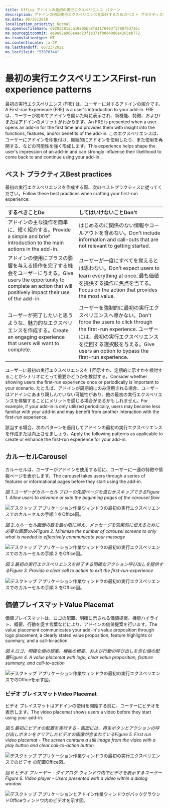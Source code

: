 ```yaml
---
title: Office アドインの最初の実行エクスペリエンス パターン
description: アドインの初回実行エクスペリエンスを設計するためのベスト プラクティスOffice説明します。
ms.date: 06/26/2018
localization_priority: Normal
ms.openlocfilehash: d020a281aca10805ba8fd1176403f3788f6d716c
ms.sourcegitcommit: ee9e92a968e4ad23f1e371f00d4888e4203ab772
ms.translationtype: MT
ms.contentlocale: ja-JP
ms.lasthandoff: 06/23/2021
ms.locfileid: "53076344"
---
```

# <a name="first-run-experience-patterns"></a><span data-ttu-id="df978-103">最初の実行エクスペリエンス</span><span class="sxs-lookup"><span data-stu-id="df978-103">First-run experience patterns</span></span>

<span data-ttu-id="df978-104">最初の実行エクスペリエンス (FRE) は、ユーザーに対するアドインの紹介です。</span><span class="sxs-lookup"><span data-stu-id="df978-104">A First-run Experience (FRE) is a user's introduction to your add-in.</span></span> <span data-ttu-id="df978-105">FRE は、ユーザーが初めてアドインを開いた時に表示され、新機能、特徴、および/またはアドインのメリットがわかります。</span><span class="sxs-lookup"><span data-stu-id="df978-105">An FRE is presented when a user opens an add-in for the first time and provides them with insight into the functions, features, and/or benefits of the add-in.</span></span> <span data-ttu-id="df978-106">このエクスペリエンスは、ユーザーにアドインを印象付け、継続的にアドオンを使用したり、また使用を再開する、などの可能性を強く形成します。</span><span class="sxs-lookup"><span data-stu-id="df978-106">This experience helps shape the user's impression of an add-in and can strongly influence their likelihood to come back to and continue using your add-in..</span></span>

## <a name="best-practices"></a><span data-ttu-id="df978-107">ベスト プラクティス</span><span class="sxs-lookup"><span data-stu-id="df978-107">Best practices</span></span>

<span data-ttu-id="df978-108">最初の実行エクスペリエンスを作成する際、次のベストプラクティスに従ってください。</span><span class="sxs-lookup"><span data-stu-id="df978-108">Follow these best practices when crafting your first-run experience:</span></span>

|<span data-ttu-id="df978-109">するべきこと</span><span class="sxs-lookup"><span data-stu-id="df978-109">Do</span></span>|<span data-ttu-id="df978-110">してはいけないこと</span><span class="sxs-lookup"><span data-stu-id="df978-110">Don't</span></span>|
|:------|:------|
|<span data-ttu-id="df978-111">アドインの主な操作を簡単に、短く紹介する。</span><span class="sxs-lookup"><span data-stu-id="df978-111">Provide a simple and brief introduction to the main actions in the add-in.</span></span> | <span data-ttu-id="df978-112">はじめるのに関係のない情報やコールアウトを含めない。</span><span class="sxs-lookup"><span data-stu-id="df978-112">Don't include information and call-outs that are not relevant to getting started.</span></span>
|<span data-ttu-id="df978-113">アドインの使用にプラスの影響を与える操作を完了する機会をユーザーに与える。</span><span class="sxs-lookup"><span data-stu-id="df978-113">Give users the opportunity to complete an action that will positively impact their use of the add-in.</span></span> | <span data-ttu-id="df978-114">ユーザーが一度にすべてを覚えるとは思わない。</span><span class="sxs-lookup"><span data-stu-id="df978-114">Don't expect users to learn everything at once.</span></span> <span data-ttu-id="df978-115">最も価値を提供する操作に焦点を当てる。</span><span class="sxs-lookup"><span data-stu-id="df978-115">Focus on the action that provides the most value.</span></span>
|<span data-ttu-id="df978-116">ユーザーが完了したいと思うような、魅力的なエクスペリエンスを作成する。</span><span class="sxs-lookup"><span data-stu-id="df978-116">Create an engaging experience that users will want to complete.</span></span> | <span data-ttu-id="df978-117">ユーザーを強制的に最初の実行エクスペリエンスへ導かない。</span><span class="sxs-lookup"><span data-stu-id="df978-117">Don't force the users to click through the first-run experience.</span></span> <span data-ttu-id="df978-118">ユーザーには、最初の実行エクスペリエンスを迂回する選択肢を与える。</span><span class="sxs-lookup"><span data-stu-id="df978-118">Give users an option to bypass the first-run experience.</span></span> |

<span data-ttu-id="df978-119">ユーザーに最初の実行エクスペリエンスを 1 回示すか、定期的に示すかを検討することがシナリオにとって重要かどうかを検討する。</span><span class="sxs-lookup"><span data-stu-id="df978-119">Consider whether showing users the first-run experience once or periodically is important to your scenario.</span></span> <span data-ttu-id="df978-120">たとえば、アドインが周期的にのみ活用される場合、ユーザーはアドインにあまり親しんでいない可能性があり、他の最初の実行エクスペリエンスを体験することにメリットを感じる場合があるかもしれません。</span><span class="sxs-lookup"><span data-stu-id="df978-120">For example, if your add-in is only utilized periodically, users may become less familiar with your add-in and may benefit from another interaction with the first-run experience.</span></span>

<span data-ttu-id="df978-121">該当する場合、次のパターンを適用してアドインの最初の実行エクスペリエンスを作成または向上させましょう。</span><span class="sxs-lookup"><span data-stu-id="df978-121">Apply the following patterns as applicable to create or enhance the first-run experience for your add-in.</span></span>

## <a name="carousel"></a><span data-ttu-id="df978-122">カルーセル</span><span class="sxs-lookup"><span data-stu-id="df978-122">Carousel</span></span>

<span data-ttu-id="df978-123">カルーセルは、ユーザーがアドインを使用する前に、ユーザーに一連の特徴や情報ページを表示します。</span><span class="sxs-lookup"><span data-stu-id="df978-123">The carousel takes users through a series of features or informational pages before they start using the add-in.</span></span>

<span data-ttu-id="df978-124">*図 1.ユーザーがカルーセル フローの先頭ページを進むかスキップできる*</span><span class="sxs-lookup"><span data-stu-id="df978-124">*Figure 1. Allow users to advance or skip the beginning pages of the carousel flow*</span></span>

![デスクトップ アプリケーション作業ウィンドウの最初の実行エクスペリエンスでのカルーセルの手順 1 をOffice図。](../images/add-in-FRE-step-1.png)

<span data-ttu-id="df978-127">*図 2.カルーセル画面の数を最小限に抑え、メッセージを効果的に伝えるために必要な画面のみ*</span><span class="sxs-lookup"><span data-stu-id="df978-127">*Figure 2. Minimize the number of carousel screens to only what is needed to effectively communicate your message*</span></span>

![デスクトップ アプリケーション作業ウィンドウの最初の実行エクスペリエンスでのカルーセルの手順 2 をOffice図。](../images/add-in-FRE-step-2.png)

<span data-ttu-id="df978-130">*図 3.最初の実行エクスペリエンスを終了する明確なアクション呼び出しを提供する*</span><span class="sxs-lookup"><span data-stu-id="df978-130">*Figure 3. Provide a clear call to action to exit the first-run-experience*</span></span>

![デスクトップ アプリケーション作業ウィンドウの最初の実行エクスペリエンスでのカルーセルの手順 3 をOffice図。](../images/add-in-FRE-step-3.png)

## <a name="value-placemat"></a><span data-ttu-id="df978-133">価値プレイスマット</span><span class="sxs-lookup"><span data-stu-id="df978-133">Value Placemat</span></span>

<span data-ttu-id="df978-134">価値プレイスマットは、ロゴの配置、明確に示される価値提案、機能ハイライト、概要、行動を促す言葉などにより、アドインの価値提案を行います。</span><span class="sxs-lookup"><span data-stu-id="df978-134">The value placement communicates your add-in's value proposition through logo placement, a clearly stated value proposition, feature highlights or summary, and a call-to-action.</span></span>

<span data-ttu-id="df978-135">*図 4.ロゴ、明確な値の提案、機能の概要、および行動の呼び出しを含む値の配置*</span><span class="sxs-lookup"><span data-stu-id="df978-135">*Figure 4. A value placemat with logo, clear value proposition, feature summary, and call-to-action*</span></span>

![デスクトップ アプリケーション作業ウィンドウの最初の実行エクスペリエンスでのOfficeを示す図。](../images/add-in-FRE-value.png)

### <a name="video-placemat"></a><span data-ttu-id="df978-138">ビデオ プレイスマット</span><span class="sxs-lookup"><span data-stu-id="df978-138">Video Placemat</span></span>

<span data-ttu-id="df978-139">ビデオ プレイスマットはアドインの使用を開始する前に、ユーザーにビデオを表示します。</span><span class="sxs-lookup"><span data-stu-id="df978-139">The video placemat shows users a video before they start using your add-in.</span></span>

<span data-ttu-id="df978-140">*図 5.最初にビデオの配置を実行する - 画面には、再生ボタンとアクションの呼び出しボタンをクリアしたビデオの画像が含まれている*</span><span class="sxs-lookup"><span data-stu-id="df978-140">*Figure 5. First run video placemat - The screen contains a still image from the video with a play button and clear call-to-action button*</span></span>

![デスクトップ アプリケーション作業ウィンドウの最初の実行エクスペリエンスでのビデオ の配置Office図。](../images/add-in-FRE-video.png)

<span data-ttu-id="df978-142">*図 6.ビデオ プレーヤー - ダイアログ ウィンドウ内でビデオを表示するユーザー*</span><span class="sxs-lookup"><span data-stu-id="df978-142">*Figure 6. Video player - Users presented with a video within a dialog window*</span></span>

![デスクトップ アプリケーションとアドイン作業ウィンドウがバックグラウンドOfficeウィンドウ内のビデオを示す図。](../images/add-in-FRE-video-dialog.png)
